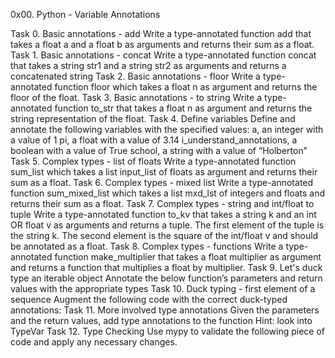 0x00. Python - Variable Annotations

Task 0. Basic annotations - add
Write a type-annotated function add that takes a float a and a float b as arguments and returns their sum as a float.
Task 1. Basic annotations - concat
Write a type-annotated function concat that takes a string str1 and a string str2 as arguments and returns a concatenated string
Task 2. Basic annotations - floor
Write a type-annotated function floor which takes a float n as argument and returns the floor of the float.
Task 3. Basic annotations - to string
Write a type-annotated function to_str that takes a float n as argument and returns the string representation of the float.
Task 4. Define variables
Define and annotate the following variables with the specified values:
a, an integer with a value of 1
pi, a float with a value of 3.14
i_understand_annotations, a boolean with a value of True
school, a string with a value of “Holberton”
Task 5. Complex types - list of floats
Write a type-annotated function sum_list which takes a list input_list of floats as argument and returns their sum as a float.
Task 6. Complex types - mixed list
Write a type-annotated function sum_mixed_list which takes a list mxd_lst of integers and floats and returns their sum as a float.
Task 7. Complex types - string and int/float to tuple
Write a type-annotated function to_kv that takes a string k and an int OR float v as arguments and returns a tuple. The first element of the tuple is the string k. The second element is the square of the int/float v and should be annotated as a float.
Task 8. Complex types - functions
Write a type-annotated function make_multiplier that takes a float multiplier as argument and returns a function that multiplies a float by multiplier.
Task 9. Let's duck type an iterable object
Annotate the below function’s parameters and return values with the appropriate types
Task 10. Duck typing - first element of a sequence
Augment the following code with the correct duck-typed annotations:
Task 11. More involved type annotations
Given the parameters and the return values, add type annotations to the function
Hint: look into TypeVar
Task 12. Type Checking
Use mypy to validate the following piece of code and apply any necessary changes.
